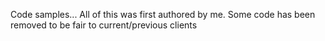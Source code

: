 Code samples... All of this was first authored by me. Some code has been removed to be fair to current/previous clients